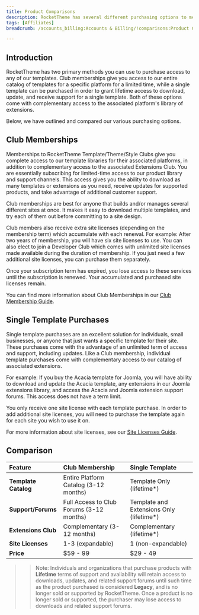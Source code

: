```yaml
---
title: Product Comparisons
description: RocketTheme has several different purchasing options to meet the needs of a variety of customers. From individual websites to corporate accounts with dozens of websites, we have an option to meet your needs.
tags: [Affiliates]
breadcrumb: /accounts_billing:Accounts & Billing/!comparisons:Product Comparisons/

---
```


Introduction
-----

RocketTheme has two primary methods you can use to purchase access to any of our templates. Club memberships give you access to our entire catalog of templates for a specific platform for a limited time, while a single template can be purchased in order to grant lifetime access to download, update, and receive support for a single template. Both of these options come with complementary access to the associated platform's library of extensions. 

Below, we have outlined and compared our various purchasing options.

Club Memberships
-----

Memberships to RocketTheme Template/Theme/Style Clubs give you complete access to our template libraries for their associated platforms, in addition to complementary access to the associated Extensions Club. You are essentially subscribing for limited-time access to our product library and support channels. This access gives you the ability to download as many templates or extensions as you need, receive updates for supported products, and take advantage of additional customer support.

Club memberships are best for anyone that builds and/or manages several different sites at once. It makes it easy to download multiple templates, and try each of them out before committing to a site design.

Club members also receive extra site licenses (depending on the membership term) which accumulate with each renewal. For example: After two years of membership, you will have six site licenses to use. You can also elect to join a Developer Club which comes with unlimited site licenses made available during the duration of membership. If you just need a few additional site licenses, you can purchase them separately.

Once your subscription term has expired, you lose access to these services until the subscription is renewed. Your accumulated and purchased site licenses remain.

You can find more information about Club Memberships in our [Club Membership Guide][guide].

Single Template Purchases
-----

Single template purchases are an excellent solution for individuals, small businesses, or anyone that just wants a specific template for their site. These purchases come with the advantage of an unlimited term of access and support, including updates. Like a Club membership, individual template purchases come with complementary access to our catalog of associated extensions.

For example: If you buy the Acacia template for Joomla, you will have ability to download and update the Acacia template, any extensions in our Joomla extensions library, and access the Acacia and Joomla extension support forums. This access does not have a term limit.

You only receive one site license with each template purchase. In order to add additional site licenses, you will need to purchase the template again for each site you wish to use it on.

For more information about site licenses, see our [Site Licenses Guide][licenses].

Comparison
-----

| **Feature**          | Club Membership                          | Single Template                         |  
| :------------------- | :--------------------------------------- | :-------------------------------------- |  
| **Template Catalog** | Entire Platform Catalog (3-12 months)    | Template Only (lifetime*)                |  
| **Support/Forums**   | Full Access to Club Forums (3-12 months) | Template and Extensions Only (lifetime*) |  
| **Extensions Club**  | Complementary (3-12 months)              | Complementary (lifetime*)                |  
| **Site Licenses**    | 1-3 (expandable)                         | 1 (non-expandable)                      |  
| **Price**            | $59 - 99                                 | $29 - 49                                |  

>> Note: Individuals and organizations that purchase products with **Lifetime** terms of support and availability will retain access to downloads, updates, and related support forums until such time as the product purchased is considered **Legacy**, and is no longer sold or supported by RocketTheme. Once a product is no longer sold or supported, the purchaser may lose access to downloads and related support forums.

[guide]: membership.md
[licenses]: site_licenses.md